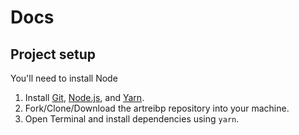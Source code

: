 # Docs

## Project setup
You'll need to install Node 

1. Install [Git](http://git-scm.com), [Node.js](http://nodejs.org), and [Yarn](https://yarnpkg.com).
2. Fork/Clone/Download the artreibp repository into your machine.
3. Open Terminal and install dependencies using `yarn`.